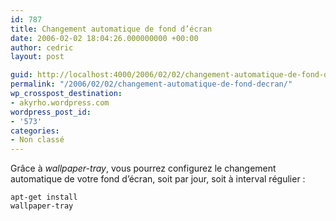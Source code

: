 ```yaml
---
id: 787
title: Changement automatique de fond d’écran
date: 2006-02-02 18:04:26.000000000 +00:00
author: cedric
layout: post

guid: http://localhost:4000/2006/02/02/changement-automatique-de-fond-decran.html
permalink: "/2006/02/02/changement-automatique-de-fond-decran/"
wp_crosspost_destination:
- akyrho.wordpress.com
wordpress_post_id:
- '573'
categories:
- Non classé
---
```

Grâce à _wallpaper-tray_, vous pourrez configurez le changement automatique de votre fond d’écran, soit par jour, soit à interval régulier :

<code class="highlighter-rouge">apt-get install wallpaper-tray</code>